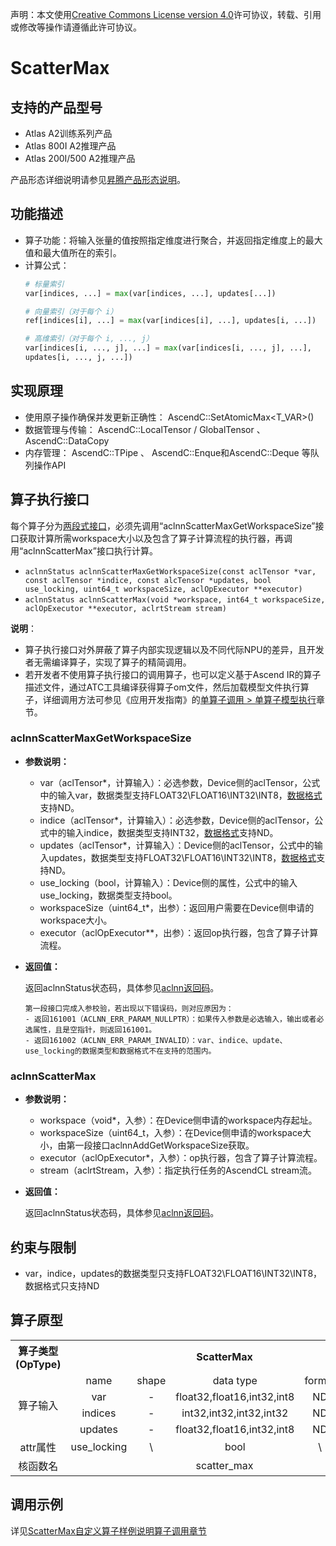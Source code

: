 声明：本文使用[Creative Commons License version 4.0](https://creativecommons.org/licenses/by/4.0/legalcode)许可协议，转载、引用或修改等操作请遵循此许可协议。

# ScatterMax

## 支持的产品型号

- Atlas A2训练系列产品
- Atlas 800I A2推理产品
- Atlas 200I/500 A2推理产品

产品形态详细说明请参见[昇腾产品形态说明](https://www.hiascend.com/document/redirect/CannCommunityProductForm)。

## 功能描述

- 算子功能：将输入张量的值按照指定维度进行聚合，并返回指定维度上的最大值和最大值所在的索引。
- 计算公式：
  ```python
  # 标量索引
  var[indices, ...] = max(var[indices, ...], updates[...])

  # 向量索引（对于每个 i）
  ref[indices[i], ...] = max(var[indices[i], ...], updates[i, ...])

  # 高维索引（对于每个 i, ..., j）
  var[indices[i, ..., j], ...] = max(var[indices[i, ..., j], ...],
  updates[i, ..., j, ...])
  ```

## 实现原理

- 使用原子操作确保并发更新正确性： AscendC::SetAtomicMax<T_VAR>()
- 数据管理与传输： AscendC::LocalTensor / GlobalTensor 、 AscendC::DataCopy
- 内存管理： AscendC::TPipe 、 AscendC::Enque和AscendC::Deque 等队列操作API

## 算子执行接口

每个算子分为[两段式接口](common/两段式接口.md)，必须先调用“aclnnScatterMaxGetWorkspaceSize”接口获取计算所需workspace大小以及包含了算子计算流程的执行器，再调用“aclnnScatterMax”接口执行计算。

* `aclnnStatus aclnnScatterMaxGetWorkspaceSize(const aclTensor *var, const aclTensor *indice, const alcTensor *updates, bool use_locking, uint64_t workspaceSize, aclOpExecutor **executor)`
* `aclnnStatus aclnnScatterMax(void *workspace, int64_t workspaceSize, aclOpExecutor **executor, aclrtStream stream)`

**说明**：

- 算子执行接口对外屏蔽了算子内部实现逻辑以及不同代际NPU的差异，且开发者无需编译算子，实现了算子的精简调用。
- 若开发者不使用算子执行接口的调用算子，也可以定义基于Ascend IR的算子描述文件，通过ATC工具编译获得算子om文件，然后加载模型文件执行算子，详细调用方法可参见《应用开发指南》的[单算子调用 > 单算子模型执行](https://hiascend.com/document/redirect/CannCommunityCppOpcall)章节。

### aclnnScatterMaxGetWorkspaceSize

- **参数说明：**
  
  - var（aclTensor\*，计算输入）：必选参数，Device侧的aclTensor，公式中的输入var，数据类型支持FLOAT32\FLOAT16\INT32\INT8，[数据格式](https://www.hiascend.com/document/detail/zh/CANNCommunityEdition/800alpha003/apiref/aolapi/context/common/%E6%95%B0%E6%8D%AE%E6%A0%BC%E5%BC%8F.md)支持ND。
  - indice（aclTensor\*，计算输入）：必选参数，Device侧的aclTensor，公式中的输入indice，数据类型支持INT32，[数据格式](https://www.hiascend.com/document/detail/zh/CANNCommunityEdition/800alpha003/apiref/aolapi/context/common/%E6%95%B0%E6%8D%AE%E6%A0%BC%E5%BC%8F.md)支持ND。
  - updates（aclTensor\*，计算输入）：Device侧的aclTensor，公式中的输入updates，数据类型支持FLOAT32\FLOAT16\INT32\INT8，[数据格式](https://www.hiascend.com/document/detail/zh/CANNCommunityEdition/800alpha003/apiref/aolapi/context/common/%E6%95%B0%E6%8D%AE%E6%A0%BC%E5%BC%8F.md)支持ND。
  - use_locking（bool，计算输入）：Device侧的属性，公式中的输入use_locking，数据类型支持bool。
  - workspaceSize（uint64\_t\*，出参）：返回用户需要在Device侧申请的workspace大小。
  - executor（aclOpExecutor\*\*，出参）：返回op执行器，包含了算子计算流程。
- **返回值：**
  
  返回aclnnStatus状态码，具体参见[aclnn返回码](https://www.hiascend.com/document/detail/zh/CANNCommunityEdition/800alpha003/apiref/aolapi/context/common/aclnn%E8%BF%94%E5%9B%9E%E7%A0%81_fuse.md)。
  
  ```
  第一段接口完成入参校验，若出现以下错误码，则对应原因为：
  - 返回161001（ACLNN_ERR_PARAM_NULLPTR）：如果传入参数是必选输入，输出或者必选属性，且是空指针，则返回161001。
  - 返回161002（ACLNN_ERR_PARAM_INVALID）：var、indice、update、use_locking的数据类型和数据格式不在支持的范围内。
  ```

### aclnnScatterMax

- **参数说明：**
  
  - workspace（void\*，入参）：在Device侧申请的workspace内存起址。
  - workspaceSize（uint64\_t，入参）：在Device侧申请的workspace大小，由第一段接口aclnnAddGetWorkspaceSize获取。
  - executor（aclOpExecutor\*，入参）：op执行器，包含了算子计算流程。
  - stream（aclrtStream，入参）：指定执行任务的AscendCL stream流。
- **返回值：**
  
  返回aclnnStatus状态码，具体参见[aclnn返回码](https://www.hiascend.com/document/detail/zh/CANNCommunityEdition/800alpha003/apiref/aolapi/context/common/aclnn%E8%BF%94%E5%9B%9E%E7%A0%81_fuse.md)。

## 约束与限制

- var，indice，updates的数据类型只支持FLOAT32\FLOAT16\INT32\INT8，数据格式只支持ND

## 算子原型

<table>  
<tr><th align="center">算子类型(OpType)</th><th colspan="5" align="center">ScatterMax</th></tr>  
<tr><td rowspan="4" align="center">算子输入</td><td align="center">name</td><td align="center">shape</td><td align="center">data type</td><td align="center">format</td><td align="center">default</td></tr>
<tr><td align="center">var</td><td align="center">-</td><td align="center">float32,float16,int32,int8</td><td align="center">ND</td><td align="center">\</td></tr>
<tr><td align="center">indices</td><td align="center">-</td><td align="center">int32,int32,int32,int32</td><td align="center">ND</td><td align="center">\</td></tr>  
<tr><td align="center">updates</td><td align="center">-</td><td align="center">float32,float16,int32,int8</td><td align="center">ND</td><td align="center">\</td></tr>
<tr><td rowspan="1" align="center">attr属性</td><td align="center">use_locking</td><td align="center">\</td><td align="center">bool</td><td align="center">\</td><td align="center">false</td></tr>
<tr><td rowspan="1" align="center">核函数名</td><td colspan="5" align="center">scatter_max</td></tr>  
</table>

## 调用示例

详见[ScatterMax自定义算子样例说明算子调用章节](../README.md#算子调用)
